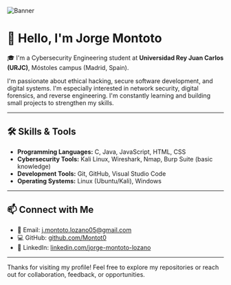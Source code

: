 ![Banner](https://codelearn.es/wp-content/uploads/sites/4/2022/03/banner-6684416_640.jpg)



# 👋 Hello, I'm Jorge Montoto

🎓 I'm a Cybersecurity Engineering student at **Universidad Rey Juan Carlos (URJC)**, Móstoles campus (Madrid, Spain).

I'm passionate about ethical hacking, secure software development, and digital systems. I'm especially interested in network security, digital forensics, and reverse engineering. I'm constantly learning and building small projects to strengthen my skills.

---

## 🛠️ Skills & Tools

- **Programming Languages:** C, Java, JavaScript, HTML, CSS  
- **Cybersecurity Tools:** Kali Linux, Wireshark, Nmap, Burp Suite (basic knowledge)  
- **Development Tools:** Git, GitHub, Visual Studio Code  
- **Operating Systems:** Linux (Ubuntu/Kali), Windows

---

## 📫 Connect with Me

- 📧 Email: [j.montoto.lozano05@gmail.com](mailto:j.montoto.lozano05@gmail.com)
- 💻 GitHub: [github.com/Montot0](https://github.com/Montot0)
- 💼 LinkedIn: [linkedin.com/jorge-montoto-lozano](https://www.linkedin.com/in/jorge-montoto-lozano-a5017336a/)

---

Thanks for visiting my profile! Feel free to explore my repositories or reach out for collaboration, feedback, or opportunities.

